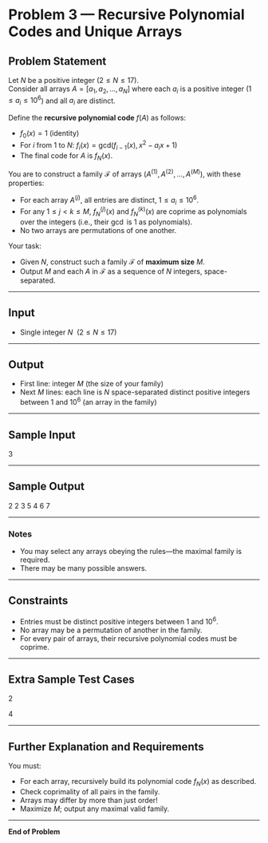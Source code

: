 # Problem 3 — Recursive Polynomial Codes and Unique Arrays

## Problem Statement

Let $N$ be a positive integer ($2 \leq N \leq 17$).  
Consider all arrays $A = [a_1, a_2, \dots, a_N]$ where each $a_i$ is a positive integer ($1 \leq a_i \leq 10^6$) and all $a_i$ are distinct.

Define the **recursive polynomial code** $f(A)$ as follows:

- $f_0(x) = 1$ (identity)
- For $i$ from $1$ to $N$: $f_i(x) = \mathrm{gcd}(f_{i-1}(x), x^2 - a_i x + 1)$
- The final code for $A$ is $f_N(x)$.

You are to construct a family $\mathcal{F}$ of arrays $(A^{(1)}, A^{(2)}, \dots, A^{(M)})$, with these properties:

- For each array $A^{(j)}$, all entries are distinct, $1 \leq a_i \leq 10^6$.
- For any $1 \leq j < k \leq M$, $f_N^{(j)}(x)$ and $f_N^{(k)}(x)$ are coprime as polynomials over the integers (i.e., their $\gcd$ is 1 as polynomials).
- No two arrays are permutations of one another.

Your task:

- Given $N$, construct such a family $\mathcal{F}$ of **maximum size** $M$.
- Output $M$ and each $A$ in $\mathcal{F}$ as a sequence of $N$ integers, space-separated.

---

## Input

- Single integer $N~$ ($2 \leq N \leq 17$)

---

## Output

- First line: integer $M$ (the size of your family)
- Next $M$ lines: each line is $N$ space-separated distinct positive integers between $1$ and $10^6$ (an array in the family)

---

## Sample Input

3



---

## Sample Output

2
2 3 5
4 6 7



---

### Notes

- You may select any arrays obeying the rules—the maximal family is required.
- There may be many possible answers.

---

## Constraints

- Entries must be distinct positive integers between $1$ and $10^6$.
- No array may be a permutation of another in the family.
- For every pair of arrays, their recursive polynomial codes must be coprime.

---

## Extra Sample Test Cases

2

4



---

## Further Explanation and Requirements

You must:

- For each array, recursively build its polynomial code $f_N(x)$ as described.
- Check coprimality of all pairs in the family.
- Arrays may differ by more than just order!
- Maximize $M$; output any maximal valid family.

---

**End of Problem**
